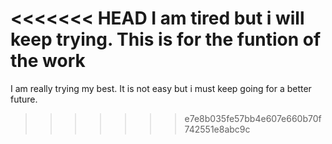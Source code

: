 <<<<<<< HEAD
I am tired but i will keep trying.
This is for the funtion of the work
=======
I am really trying my best.
It is not easy but i must keep going for a better future.
>>>>>>> e7e8b035fe57bb4e607e660b70f742551e8abc9c
